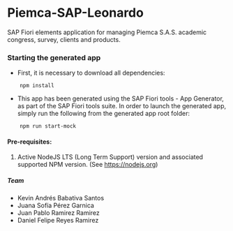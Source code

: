 # Piemca-SAP-Leonardo
SAP Fiori elements application for managing Piemca S.A.S. academic congress, survey, clients and products.

### Starting the generated app
- First, it is necessary to download all dependencies:
```
    npm install
```

-   This app has been generated using the SAP Fiori tools - App Generator, as part of the SAP Fiori tools suite.  In order to launch the generated app, simply run the following from the generated app root folder:

```
    npm run start-mock
```

#### Pre-requisites:

1. Active NodeJS LTS (Long Term Support) version and associated supported NPM version.  (See https://nodejs.org)

##### Team
- Kevin Andrés Babativa Santos
- Juana Sofía Pérez Garnica
- Juan Pablo Ramirez Ramirez
- Daniel Felipe Reyes Ramirez
